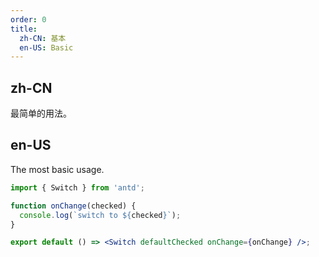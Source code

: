 ```yaml
---
order: 0
title:
  zh-CN: 基本
  en-US: Basic
---
```


## zh-CN

最简单的用法。

## en-US

The most basic usage.

```jsx
import { Switch } from 'antd';

function onChange(checked) {
  console.log(`switch to ${checked}`);
}

export default () => <Switch defaultChecked onChange={onChange} />;
```

<style>
.code-box-demo .ofs-switch {
  margin-bottom: 8px;
}
</style>
